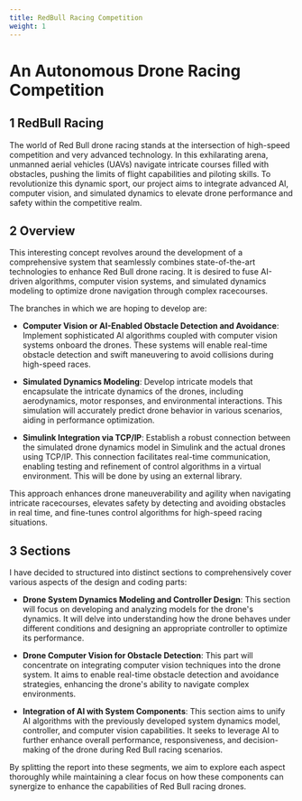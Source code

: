 ```yaml
---
title: RedBull Racing Competition
weight: 1
---
```


# **An Autonomous Drone Racing Competition**

## 1 RedBull Racing 

The world of Red Bull drone racing stands at the intersection of high-speed competition and very advanced technology. In this exhilarating arena, unmanned aerial vehicles (UAVs) navigate intricate courses filled with obstacles, pushing the limits of flight capabilities and piloting skills. To revolutionize this dynamic sport, our project aims to integrate advanced AI, computer vision, and simulated dynamics to elevate drone performance and safety within the competitive realm.

## 2 Overview

This interesting concept revolves around the development of a comprehensive system that seamlessly combines state-of-the-art technologies to enhance Red Bull drone racing. It is desired to fuse AI-driven algorithms, computer vision systems, and simulated dynamics modeling to optimize drone navigation through complex racecourses.

The branches in which we are hoping to develop are:

- **Computer Vision or AI-Enabled Obstacle Detection and Avoidance**: Implement sophisticated AI algorithms coupled with computer vision systems onboard the drones. These systems will enable real-time obstacle detection and swift maneuvering to avoid collisions during high-speed races.

- **Simulated Dynamics Modeling**: Develop intricate models that encapsulate the intricate dynamics of the drones, including aerodynamics, motor responses, and environmental interactions. This simulation will accurately predict drone behavior in various scenarios, aiding in performance optimization.

- **Simulink Integration via TCP/IP**: Establish a robust connection between the simulated drone dynamics model in Simulink and the actual drones using TCP/IP. This connection facilitates real-time communication, enabling testing and refinement of control algorithms in a virtual environment. This will be done by using an external library.

This approach enhances drone maneuverability and agility when navigating intricate racecourses, elevates safety by detecting and avoiding obstacles in real time, and fine-tunes control algorithms for high-speed racing situations.

## 3 Sections

I have decided to structured into distinct sections to comprehensively cover various aspects of the design and coding parts:

- **Drone System Dynamics Modeling and Controller Design**: This section will focus on developing and analyzing models for the drone's dynamics. It will delve into understanding how the drone behaves under different conditions and designing an appropriate controller to optimize its performance.

- **Drone Computer Vision for Obstacle Detection**: This part will concentrate on integrating computer vision techniques into the drone system. It aims to enable real-time obstacle detection and avoidance strategies, enhancing the drone's ability to navigate complex environments.

- **Integration of AI with System Components**: This section aims to unify AI algorithms with the previously developed system dynamics model, controller, and computer vision capabilities. It seeks to leverage AI to further enhance overall performance, responsiveness, and decision-making of the drone during Red Bull racing scenarios.

By splitting the report into these segments, we aim to explore each aspect thoroughly while maintaining a clear focus on how these components can synergize to enhance the capabilities of Red Bull racing drones.
